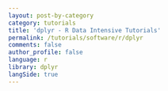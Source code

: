 ```yaml
---
layout: post-by-category
category: tutorials
title: 'dplyr - R Data Intensive Tutorials'
permalink: /tutorials/software/r/dplyr
comments: false
author_profile: false
language: r
library: dplyr
langSide: true
---
```

